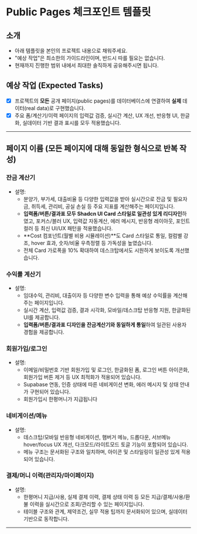 # Public Pages 체크포인트 템플릿

## 소개

- 아래 템플릿을 본인의 프로젝트 내용으로 채워주세요.
- "예상 작업"은 최소한의 가이드라인이며, 반드시 따를 필요는 없습니다.
- 현재까지 진행한 범위 내에서 최대한 솔직하게 공유해주시면 됩니다.

## 예상 작업 (Expected Tasks)

- [x] 프로젝트의 **모든** 공개 페이지(public pages)를 데이터베이스에 연결하여 **실제** 데이터(real data)로 구현했습니다.
- [x] 주요 폼/계산기/이력 페이지의 입력값 검증, 실시간 계산, UX 개선, 반응형 UI, 한글화, 실데이터 기반 결과 표시를 모두 적용했습니다.

---

## 페이지 이름 (모든 페이지에 대해 동일한 형식으로 반복 작성)

### 잔금 계산기

- 설명:
  - 분양가, 부가세, 대출비율 등 다양한 입력값을 받아 실시간으로 잔금 및 필요자금, 취득세, 관리비, 공실 손실 등 주요 지표를 계산해주는 페이지입니다.
  - **입력폼/버튼/결과표 모두 Shadcn UI Card 스타일로 일관성 있게 리디자인**하였고, 포커스/블러 UX, 입력값 자동계산, 에러 메시지, 반응형 레이아웃, 포인트 컬러 등 최신 UI/UX 패턴을 적용했습니다.
  - **Cost 컴포넌트(월별 비용 시뮬레이션)**도 Card 스타일로 통일, 컬럼별 강조, hover 효과, 숫자/비율 우측정렬 등 가독성을 높였습니다.
  - 전체 Card 가로폭을 10% 확대하여 데스크탑에서도 시원하게 보이도록 개선했습니다.

### 수익률 계산기

- 설명:
  - 임대수익, 관리비, 대출이자 등 다양한 변수 입력을 통해 예상 수익률을 계산해주는 페이지입니다.
  - 실시간 계산, 입력값 검증, 결과 시각화, 모바일/데스크탑 반응형 지원, 한글화된 UI를 제공합니다.
  - **입력폼/버튼/결과표 디자인을 잔금계산기와 동일하게 통일**하여 일관된 사용자 경험을 제공합니다.

### 회원가입/로그인

- 설명:
  - 이메일/비밀번호 기반 회원가입 및 로그인, 한글화된 폼, 로그인 버튼 아이콘화, 회원가입 버튼 제거 등 UX 최적화가 적용되어 있습니다.
  - Supabase 연동, 인증 상태에 따른 네비게이션 변화, 에러 메시지 및 상태 안내가 구현되어 있습니다.
  - 회원가입시 한평머니가 지급됩니다

### 네비게이션/메뉴

- 설명:
  - 데스크탑/모바일 반응형 네비게이션, 햄버거 메뉴, 드롭다운, 서브메뉴 hover/focus UX 개선, 다크모드/라이트모드 토글 기능이 포함되어 있습니다.
  - 메뉴 구조는 문서화된 구조와 일치하며, 아이콘 및 스타일링이 일관성 있게 적용되어 있습니다.

### 결제/머니 이력(관리자/마이페이지)

- 설명:
  - 한평머니 지급/사용, 실제 결제 이력, 결제 상태 이력 등 모든 지급/결제/사용/환불 이력을 실시간으로 조회/관리할 수 있는 페이지입니다.
  - 테이블 구조와 관계, 제약조건, 실무 적용 팁까지 문서화되어 있으며, 실데이터 기반으로 동작합니다.

---

> 
